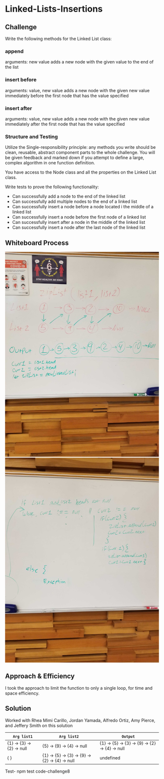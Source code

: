 # Linked-Lists-Insertions

## Challenge

<!-- Description of the challenge -->
Write the following methods for the Linked List class:

### append

arguments: new value
adds a new node with the given value to the end of the list

### insert before

arguments: value, new value
adds a new node with the given new value immediately before the first node that has the value specified

### insert after

arguments: value, new value
adds a new node with the given new value immediately after the first node that has the value specified

### Structure and Testing

Utilize the Single-responsibility principle: any methods you write should be clean, reusable, abstract component parts to the whole challenge. You will be given feedback and marked down if you attempt to define a large, complex algorithm in one function definition.

You have access to the Node class and all the properties on the Linked List class.

Write tests to prove the following functionality:

- Can successfully add a node to the end of the linked list
- Can successfully add multiple nodes to the end of a linked list
- Can successfully insert a node before a node located i the middle of a linked list
- Can successfully insert a node before the first node of a linked list
- Can successfully insert after a node in the middle of the linked list
- Can successfully insert a node after the last node of the linked list

## Whiteboard Process

![White Board6](img/lab08.jpg)
![White Board6](img/lab08-1.jpg)

## Approach & Efficiency

I took the approach to limit the function to only a single loop, for time and space efficiency.

## Solution

Worked with Rhea Mimi Carillo, Jordan Yamada, Alfredo Ortiz, Amy Pierce, and Jeffery Smith on this solution

| `Arg list1`      | `Arg list2` | `Output`      |
| ----------- | ----------- | ----------- |
| {1} -> {3} -> {2} -> null      | {5} -> {9} -> {4} -> null       | {1} -> {5} -> {3} -> {9} -> {2} -> {4} -> null      |
| { }   | {1} -> {5} -> {3} -> {9} -> {2} -> {4} -> null        | undefined   |

Test- npm test code-challenge8
